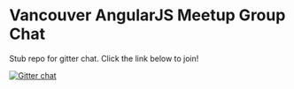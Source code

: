 Vancouver AngularJS Meetup Group Chat
====

Stub repo for gitter chat. Click the link below to join!


[![Gitter chat](https://badges.gitter.im/vangularjs/chat.png)](https://gitter.im/vangularjs/chat)

